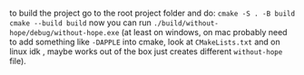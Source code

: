 to build the project go to the root project folder and do:
`cmake -S . -B build`
`cmake --build build`
now you can run `./build/without-hope/debug/without-hope.exe`
(at least on windows, on mac probably need to add something like `-DAPPLE` into cmake, look at `CMakeLists.txt` and on linux idk , maybe works out of the box just creates different `without-hope` file).